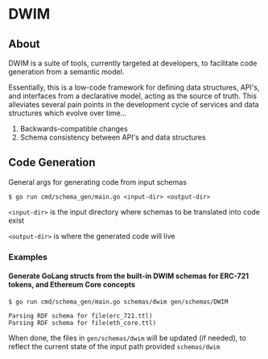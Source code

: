# DWIM

## About

DWIM is a suite of tools, currently targeted at developers, to facilitate code generation from a semantic model.

Essentially, this is a low-code framework for defining data structures, API's, and interfaces from a declarative model, acting as the source of truth. This alleviates several pain points in the development cycle of services and data structures which evolve over time...

 1. Backwards-compatible changes
 2. Schema consistency between API's and data structures

## Code Generation

General args for generating code from input schemas

```
$ go run cmd/schema_gen/main.go <input-dir> <output-dir>
```

`<input-dir>` is the input directory where schemas to be translated into code exist

`<output-dir>` is where the generated code will live


### Examples

#### Generate GoLang structs from the built-in DWIM schemas for ERC-721 tokens, and Ethereum Core concepts
```
$ go run cmd/schema_gen/main.go schemas/dwim gen/schemas/DWIM

Parsing RDF schema for file(erc_721.ttl)
Parsing RDF schema for file(eth_core.ttl)
```

When done, the files in `gen/schemas/dwim` will be updated (if needed), to reflect the current state of the input path provided `schemas/dwim`

